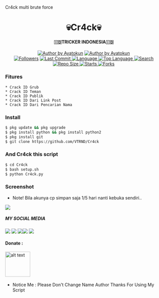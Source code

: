 Cr4ck multi brute force

<h1 align="center">
    💀Cr4ck💀
</h1>
<h4 align="center">
  🇮🇩TRICKER INDONESIA🇮🇩
</h4>
<p align="center">
<a href="#"><img title="Author by Ayatokun" src="https://img.shields.io/badge/Coded%20By-Ayatokun-brightgreen?"></a>
<a href="#"><img title="Author by Ayatokun" src="https://img.shields.io/badge/Code%20-python2.7-blue?"></a>
<br>
<a href="https://github.com/VTRND/followers">
<img title="Followers" src="https://img.shields.io/github/followers/VTRND?label=Followers&color=blue&style=flat-square"></a>
<a href="https://github.com/VTRND/termux-style/stargazers/">
  <a href="https://github.com/VTRND/Cr4ck">
    <img alt="Last Commit" src="https://img.shields.io/github/last-commit/VTRND/Cr4ck.svg"/>
  </a>
  <a href="https://github.com/VTRND/Cr4ck">
    <img alt="Language" src="https://img.shields.io/github/languages/count/VTRND/Cr4ck.svg"/>
  </a>
  <a href="https://github.com/VTRND/Cr4ck">
    <img alt="Top Language" src="https://img.shields.io/github/languages/top/VTRND/Cr4ck.svg"/>
  </a>
  <a href="https://github.com/VTRND/Cr4ck">
    <img alt="Search" src="https://img.shields.io/github/search/VTRND/Craker/Cr4ck.svg"/>
  </a>
  <a href="https://github.com/VTRND/Cr4ck">
    <img alt="Repo Size" src="https://img.shields.io/github/repo-size/VTRND/Cr4ck.svg"/>
  </a>
  <a href="https://github.com/VTRND/Cr4ck">
    <img alt="Starts" src="https://img.shields.io/github/stars/VTRND/Cr4ck.svg"/>
  </a>
  <a href="https://github.com/VTRND/Cr4ck">
    <img alt="Forks" src="https://img.shields.io/github/forks/VTRND/Cr4ck.svg"/>
  </a>
</div>
<p align="center">

### Fitures
```
* Crack ID Grub
* Crack ID Teman
* Crack ID Publik
* Crack ID Dari Link Post
* Crack ID Dari Pencarian Nama
```
### Install
```bash
$ pkg update && pkg upgrade
$ pkg install python && pkg install python2
$ pkg install git
$ git clone https://github.com/VTRND/Cr4ck
```
### And Cr4ck this script
```bash
$ cd Cr4ck
$ bash setup.sh
$ python Cr4ck.py
```

### Screenshot
* Note! Bila akunya cp simpan saja 1/5 hari nanti kebuka sendiri..
<img src="https://github.com/VTRND/Cr4ck/blob/main/img/IMG_20210304_060211.jpg" />

##### MY SOCIAL MEDIA
[![](https://img.shields.io/badge/Github-black?logo=Github&logoColor=black&labelColor=white)](https://github.com/Yayan-XD) [![](https://img.shields.io/badge/Twitter-blue?logo=Twitter&logoColor=White&labelColor=white)](https://mobile.twitter.com/moch_xd)
[![](https://img.shields.io/badge/Facebook-blue?logo=Facebook&logoColor=blue&labelColor=white)](https://www.facebook.com/KM39453)[![](https://img.shields.io/badge/Instagram-red?logo=Instagram&logoColor=red&labelColor=white)](https://www.instagram.com/yayanxd_/) [![](https://img.shields.io/badge/Whatsapp-CHAT-red?logo=Whatsapp&logoColor=Brightgreen&labelColor=white)](https://wa.me/6285603036683?text=Asalamualaikum+bang)

#### Donate :

<a href="https://saweria.co/YayanXD"><img src="https://upload.wikimedia.org/wikipedia/commons/7/72/Logo_dana_blue.svg" alt="alt text" width="80" height="80"></a> &nbsp;&nbsp;

* Notice Me : Please Don't Change Name Author
Thanks For Using My Script
